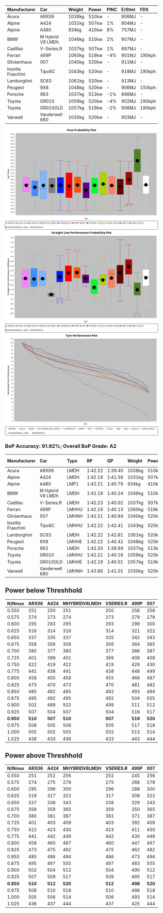 |Manufacturer|Car|Weight|Power|PINC|E/Stint|FDS|
|:-|:-|:-|:-|:-|:-|:-|
|Acura|ARX06|1038kg|510kw|-|906MJ|-|
|Alpine|A424|1031kg|507kw|1%|904MJ|-|
|Alpine|A480|934kg|410kw|8%|757MJ|-|
|BMW|M Hybrid V8 LMDh|1046kg|510kw|2%|907MJ|-|
|Cadillac|V-Series.R|1037kg|507kw|1%|897MJ|-|
|Ferrari|499P|1060kg|519kw|-4%|901MJ|190kph|
|Glickenhaus|007|1040kg|520kw|-|911MJ|-|
|Issotta Fraschini|Tipo6C|1043kg|520kw|-|918MJ|190kph|
|Lamborghini|SC63|1061kg|520kw|-|913MJ|-|
|Peugeot|9X8|1048kg|520kw|-|906MJ|150kph|
|Porsche|963|1037kg|513kw|-1%|896MJ|-|
|Toyota|GR010|1059kg|520kw|-4%|902MJ|190kph|
|Toyota|GR010OLD|1057kg|519kw|-2%|906MJ|190kph|
|Vanwall|Vanderwell 680|1030kg|520kw|-|903MJ|-|

![PACECHART](./IMG/AUTO.png)
![STRAIGHTLINEPERFORMANCECHART](./IMG/AUTO_sp.png)
![TYREPERFORMANCECHART](./IMG/AUTO_tw.png)

### BoP Accuracy: 91.92%; Overall BoP Grade: A2
|Manufacturer|Car|Type|RP|QP|Weight|Power¹|Threshhold|PINC|Power²|E/Stint|AVG Vmax|FDS|RDLC|L/Stint|BOP-Grade|ModelAccuracy|ModelPoints|Match%|
|:-|:-|:-|:-|:-|:-|:-|:-|:-|:-|:-|:-|:-|:-|:-|:-|:-|:-|:-|
|Acura|ARX06|LMDH|1:42.22|1:39.40|1038kg|510kw|210.0kph|-|510kw|906MJ|295.78kph|-|1.02|33|+B2|100.00%|995|80.35%|
|Alpine|A424|LMDH|1:42.18|1:41.56|1031kg|507kw|210.0kph|1%|512kw|904MJ|295.89kph|-|1.03|33|~A1|81.15%|521|99.67%|
|Alpine|A480|LMP1|1:42.21|1:40.79|934kg|410kw|210.0kph|8%|443kw|757MJ|294.69kph|-|1.00|31|~A1|67.92%|957|100.00%|
|BMW|M Hybrid V8 LMDh|LMDH|1:42.19|1:40.24|1046kg|510kw|210.0kph|2%|520kw|907MJ|291.76kph|-|1.02|33|~A1|98.60%|1690|95.28%|
|Cadillac|V-Series.R|LMDH|1:42.23|1:40.02|1037kg|507kw|210.0kph|1%|512kw|897MJ|295.92kph|-|1.02|33|+A2|91.10%|1770|94.70%|
|Ferrari|499P|LMHHU|1:42.19|1:40.13|1060kg|519kw|210.0kph|-4%|498kw|901MJ|296.45kph|190kph|1.03|33|~A1|84.26%|2292|100.00%|
|Glickenhaus|007|LMHNH|1:42.21|1:40.84|1040kg|520kw|0.0kph|-|520kw|911MJ|298.34kph|-|0.95|33|~A1|94.63%|1605|99.37%|
|Issotta Fraschini|Tipo6C|LMHHU|1:42.22|1:42.41|1043kg|520kw|0.0kph|-|520kw|918MJ|296.23kph|190kph|1.07|33|+B1|66.67%|96|86.52%|
|Lamborghini|SC63|LMDH|1:42.22|1:42.61|1061kg|520kw|210.0kph|-|520kw|913MJ|292.75kph|-|1.03|33|+B1|96.77%|419|88.42%|
|Peugeot|9X8|LMHHE|1:42.22|1:40.42|1048kg|520kw|0.0kph|-|520kw|906MJ|294.85kph|150kph|1.01|33|~A1|83.63%|2468|100.00%|
|Porsche|963|LMDH|1:42.20|1:39.94|1037kg|513kw|210.0kph|-1%|508kw|896MJ|295.93kph|-|1.02|33|~A1|93.14%|5746|99.39%|
|Toyota|GR010|LMHHU|1:42.21|1:40.16|1059kg|520kw|210.0kph|-4%|499kw|902MJ|296.66kph|190kph|1.03|33|~A1|87.37%|3154|100.00%|
|Toyota|GR010OLD|LMHHE|1:42.19|1:40.01|1057kg|519kw|210.0kph|-2%|509kw|906MJ|299.07kph|190kph|1.03|33|~A1|89.81%|1393|100.00%|
|Vanwall|Vanderwell 680|LMHNH|1:43.66|1:41.01|1030kg|520kw|0.0kph|-|520kw|903MJ|292.32kph|-|1.01|33|+Ω1|90.28%|604|43.20%|

## Power below Threshhold
|N/Nmax|ARX06|A424|MHYBRIDV8LMDH|VSERIES.R|499P|007|TIPO6C|SC63|9X8|963|GR010|GR010OLD|VANDERWELL680|​|RPM|A480|
|:-|:-|:-|:-|:-|:-|:-|:-|:-|:-|:-|:-|:-|:-|:-|:-|:-|
|0.550|251|250|251|250|256|256|256|256|256|253|256|256|256|​|--|-|
|0.575|274|273|274|273|279|279|279|279|279|276|279|279|279|​|--|-|
|0.600|295|293|295|293|299|300|300|300|300|296|300|299|300|​|--|-|
|0.625|316|314|316|314|321|322|322|322|322|317|322|321|322|​|--|-|
|0.650|337|335|337|335|342|343|343|343|343|338|343|342|343|​|--|-|
|0.675|358|356|358|356|364|365|365|365|365|360|365|364|365|​|--|-|
|0.700|380|377|380|377|386|387|387|387|387|382|387|386|387|​|--|-|
|0.725|401|399|401|399|408|409|409|409|409|403|409|408|409|​|--|-|
|0.750|422|419|422|419|429|430|430|430|430|424|430|429|430|​|--|-|
|0.775|441|438|441|438|448|449|449|449|449|443|449|448|449|​|5000|248|
|0.800|458|455|458|455|466|467|467|467|467|461|467|466|467|​|5500|293|
|0.825|473|470|473|470|481|482|482|482|482|476|482|481|482|​|6000|328|
|0.850|485|482|485|482|493|494|494|494|494|487|494|493|494|​|6500|370|
|0.875|495|492|495|492|504|505|505|505|505|498|505|504|505|​|7000|413|
|0.900|502|499|502|499|511|512|512|512|512|505|512|511|512|​|7500|424|
|0.925|507|504|507|504|516|517|517|517|517|510|517|516|517|​|8000|420|
|**0.950**|**510**|**507**|**510**|**507**|**519**|**520**|**520**|**520**|**520**|**513**|**520**|**519**|**520**|**​**|**8500**|**423**|
|0.975|508|505|508|505|517|518|518|518|518|511|518|517|518|​|9000|212|
|1.000|505|502|505|502|513|514|514|514|514|507|514|513|514|​|--|-|
|1.025|436|433|436|433|443|444|444|444|444|438|444|443|444|​|--|-|

## Power above Threshhold
|N/Nmax|ARX06|A424|MHYBRIDV8LMDH|VSERIES.R|499P|007|TIPO6C|SC63|9X8|963|GR010|GR010OLD|VANDERWELL680|​|RPM|A480|
|:-|:-|:-|:-|:-|:-|:-|:-|:-|:-|:-|:-|:-|:-|:-|:-|:-|
|0.550|251|252|256|252|245|256|256|256|256|250|246|251|256|​|--|-|
|0.575|274|275|279|275|268|279|279|279|279|273|268|274|279|​|--|-|
|0.600|295|296|300|296|288|300|300|300|300|293|288|294|300|​|--|-|
|0.625|316|317|322|317|308|322|322|322|322|314|308|315|322|​|--|-|
|0.650|337|338|343|338|329|343|343|343|343|335|329|336|343|​|--|-|
|0.675|358|359|365|359|350|365|365|365|365|357|350|357|365|​|--|-|
|0.700|380|381|387|381|371|387|387|387|387|378|371|379|387|​|--|-|
|0.725|401|403|409|403|392|409|409|409|409|399|392|400|409|​|--|-|
|0.750|422|423|430|423|411|430|430|430|430|420|412|421|430|​|--|-|
|0.775|441|442|449|442|430|449|449|449|449|439|431|440|449|​|5000|248|
|0.800|458|460|467|460|447|467|467|467|467|456|448|457|467|​|5500|293|
|0.825|473|475|482|475|462|482|482|482|482|471|463|472|482|​|6000|328|
|0.850|485|486|494|486|473|494|494|494|494|483|474|484|494|​|6500|370|
|0.875|495|497|505|497|483|505|505|505|505|493|484|494|505|​|7000|413|
|0.900|502|504|512|504|490|512|512|512|512|500|491|501|512|​|7500|424|
|0.925|507|509|517|509|495|517|517|517|517|505|496|506|517|​|8000|420|
|**0.950**|**510**|**512**|**520**|**512**|**498**|**520**|**520**|**520**|**520**|**508**|**499**|**509**|**520**|**​**|**8500**|**423**|
|0.975|508|510|518|510|496|518|518|518|518|506|497|507|518|​|9000|212|
|1.000|505|506|514|506|493|514|514|514|514|503|494|504|514|​|--|-|
|1.025|436|437|444|437|425|444|444|444|444|434|426|435|444|​|--|-|
